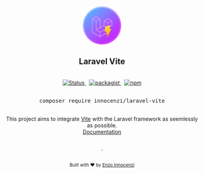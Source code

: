 <p align="center">
  <br />
  <a href="https://github.com/innocenzi/laravel-vite">
    <img width="100" src="./docs/public/logo.svg" alt="Logo of Vite">
  </a>
  <br />
</p>

<h2 align="center">Laravel Vite</h2>

<p align="center">
  <br />
  <a href="https://github.com/innocenzi/laravel-vite/actions?query=workflow%3Atests">
    <img alt="Status" src="https://github.com/innocenzi/laravel-vite/workflows/tests/badge.svg">
  </a>
  <span>&nbsp;</span>
  <a href="https://packagist.org/packages/innocenzi/laravel-vite">
    <img alt="packagist" src="https://img.shields.io/packagist/v/innocenzi/laravel-vite">
  </a>
  <span>&nbsp;</span>
  <a href="https://www.npmjs.com/package/laravel-vite">
    <img alt="npm" src="https://img.shields.io/npm/v/laravel-vite">
  </a>
  <br />
  <br />
  <pre align="center">composer require innocenzi/laravel-vite</pre>
</p>
<br />

<div align="center">
  This project aims to integrate <a href="https://vitejs.dev">Vite</a> with the Laravel framework as seemlessly as possible.
  <br />
  <a href="https://laravel-vite.netlify.app">Documentation</a>
</div>

<p align="center">
  <br />
  ·
  <br />
  <br />
  <sub>Built with ❤︎ by <a href="https://github.com/enzoinnocenzi">Enzo Innocenzi</a>
</p>
